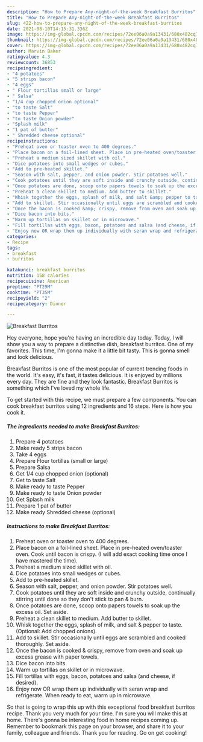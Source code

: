 ```yaml
---
description: "How to Prepare Any-night-of-the-week Breakfast Burritos"
title: "How to Prepare Any-night-of-the-week Breakfast Burritos"
slug: 422-how-to-prepare-any-night-of-the-week-breakfast-burritos
date: 2021-08-10T14:15:31.336Z
image: https://img-global.cpcdn.com/recipes/72ee06a0a9a13431/680x482cq70/breakfast-burritos-recipe-main-photo.jpg
thumbnail: https://img-global.cpcdn.com/recipes/72ee06a0a9a13431/680x482cq70/breakfast-burritos-recipe-main-photo.jpg
cover: https://img-global.cpcdn.com/recipes/72ee06a0a9a13431/680x482cq70/breakfast-burritos-recipe-main-photo.jpg
author: Marvin Baker
ratingvalue: 4.3
reviewcount: 36853
recipeingredient:
- "4 potatoes"
- "5 strips bacon"
- "4 eggs"
- " Flour tortillas small or large"
- " Salsa"
- "1/4 cup chopped onion optional"
- "to taste Salt"
- "to taste Pepper"
- "to taste Onion powder"
- "Splash milk"
- "1 pat of butter"
- " Shredded cheese optional"
recipeinstructions:
- "Preheat oven or toaster oven to 400 degrees."
- "Place bacon on a foil-lined sheet. Place in pre-heated oven/toaster oven. Cook until bacon is crispy. (I will add exact cooking time once I have mastered the time)."
- "Preheat a medium sized skillet with oil."
- "Dice potatoes into small wedges or cubes."
- "Add to pre-heated skillet."
- "Season with salt, pepper, and onion powder. Stir potatoes well."
- "Cook potatoes until they are soft inside and crunchy outside, continually stirring until done so they don&#39;t stick to pan &amp; burn."
- "Once potatoes are done, scoop onto papers towels to soak up the excess oil. Set aside."
- "Preheat a clean skillet to medium. Add butter to skillet."
- "Whisk together the eggs, splash of milk, and salt &amp; pepper to taste. (Optional: Add chopped onions)."
- "Add to skillet. Stir occasionally until eggs are scrambled and cooked thoroughly. Set aside."
- "Once the bacon is cooked &amp; crispy, remove from oven and soak up excess grease with paper towels."
- "Dice bacon into bits."
- "Warm up tortillas on skillet or in microwave."
- "Fill tortillas with eggs, bacon, potatoes and salsa (and cheese, if desired)."
- "Enjoy now OR wrap them up individually with seran wrap and refrigerate. When ready to eat, warm up in microwave."
categories:
- Recipe
tags:
- breakfast
- burritos

katakunci: breakfast burritos 
nutrition: 158 calories
recipecuisine: American
preptime: "PT29M"
cooktime: "PT35M"
recipeyield: "2"
recipecategory: Dinner

---
```



![Breakfast Burritos](https://img-global.cpcdn.com/recipes/72ee06a0a9a13431/680x482cq70/breakfast-burritos-recipe-main-photo.jpg)

Hey everyone, hope you're having an incredible day today. Today, I will show you a way to prepare a distinctive dish, breakfast burritos. One of my favorites. This time, I'm gonna make it a little bit tasty. This is gonna smell and look delicious.

Breakfast Burritos is one of the most popular of current trending foods in the world. It's easy, it's fast, it tastes delicious. It is enjoyed by millions every day. They are fine and they look fantastic. Breakfast Burritos is something which I've loved my whole life.




To get started with this recipe, we must prepare a few components. You can cook breakfast burritos using 12 ingredients and 16 steps. Here is how you cook it.

<!--inarticleads1-->

##### The ingredients needed to make Breakfast Burritos:

1. Prepare 4 potatoes
1. Make ready 5 strips bacon
1. Take 4 eggs
1. Prepare  Flour tortillas (small or large)
1. Prepare  Salsa
1. Get 1/4 cup chopped onion (optional)
1. Get to taste Salt
1. Make ready to taste Pepper
1. Make ready to taste Onion powder
1. Get Splash milk
1. Prepare 1 pat of butter
1. Make ready  Shredded cheese (optional)




<!--inarticleads2-->

##### Instructions to make Breakfast Burritos:

1. Preheat oven or toaster oven to 400 degrees.
1. Place bacon on a foil-lined sheet. Place in pre-heated oven/toaster oven. Cook until bacon is crispy. (I will add exact cooking time once I have mastered the time).
1. Preheat a medium sized skillet with oil.
1. Dice potatoes into small wedges or cubes.
1. Add to pre-heated skillet.
1. Season with salt, pepper, and onion powder. Stir potatoes well.
1. Cook potatoes until they are soft inside and crunchy outside, continually stirring until done so they don&#39;t stick to pan &amp; burn.
1. Once potatoes are done, scoop onto papers towels to soak up the excess oil. Set aside.
1. Preheat a clean skillet to medium. Add butter to skillet.
1. Whisk together the eggs, splash of milk, and salt &amp; pepper to taste. (Optional: Add chopped onions).
1. Add to skillet. Stir occasionally until eggs are scrambled and cooked thoroughly. Set aside.
1. Once the bacon is cooked &amp; crispy, remove from oven and soak up excess grease with paper towels.
1. Dice bacon into bits.
1. Warm up tortillas on skillet or in microwave.
1. Fill tortillas with eggs, bacon, potatoes and salsa (and cheese, if desired).
1. Enjoy now OR wrap them up individually with seran wrap and refrigerate. When ready to eat, warm up in microwave.




So that is going to wrap this up with this exceptional food breakfast burritos recipe. Thank you very much for your time. I'm sure you will make this at home. There's gonna be interesting food in home recipes coming up. Remember to bookmark this page on your browser, and share it to your family, colleague and friends. Thank you for reading. Go on get cooking!
